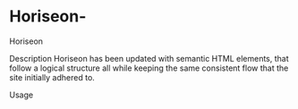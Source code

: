# Horiseon-
Horiseon

Description
Horiseon has been updated with semantic HTML elements, that follow a logical structure all while keeping the same consistent flow that the site initially adhered to.

Usage
```CSS


